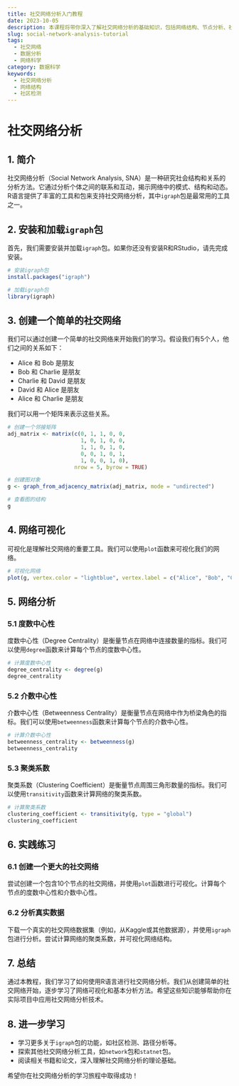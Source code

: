 ```yaml
---
title: 社交网络分析入门教程
date: 2023-10-05
description: 本课程将带你深入了解社交网络分析的基础知识，包括网络结构、节点分析、社区检测等关键概念和实践应用。
slug: social-network-analysis-tutorial
tags:
  - 社交网络
  - 数据分析
  - 网络科学
category: 数据科学
keywords:
  - 社交网络分析
  - 网络结构
  - 社区检测
---
```


# 社交网络分析

## 1. 简介

社交网络分析（Social Network Analysis, SNA）是一种研究社会结构和关系的分析方法。它通过分析个体之间的联系和互动，揭示网络中的模式、结构和动态。R语言提供了丰富的工具和包来支持社交网络分析，其中`igraph`包是最常用的工具之一。

## 2. 安装和加载`igraph`包

首先，我们需要安装并加载`igraph`包。如果你还没有安装R和RStudio，请先完成安装。

```R
# 安装igraph包
install.packages("igraph")

# 加载igraph包
library(igraph)
```

## 3. 创建一个简单的社交网络

我们可以通过创建一个简单的社交网络来开始我们的学习。假设我们有5个人，他们之间的关系如下：

- Alice 和 Bob 是朋友
- Bob 和 Charlie 是朋友
- Charlie 和 David 是朋友
- David 和 Alice 是朋友
- Alice 和 Charlie 是朋友

我们可以用一个矩阵来表示这些关系。

```R
# 创建一个邻接矩阵
adj_matrix <- matrix(c(0, 1, 1, 0, 0,
                       1, 0, 1, 0, 0,
                       1, 1, 0, 1, 0,
                       0, 0, 1, 0, 1,
                       1, 0, 0, 1, 0),
                     nrow = 5, byrow = TRUE)

# 创建图对象
g <- graph_from_adjacency_matrix(adj_matrix, mode = "undirected")

# 查看图的结构
g
```

## 4. 网络可视化

可视化是理解社交网络的重要工具。我们可以使用`plot`函数来可视化我们的网络。

```R
# 可视化网络
plot(g, vertex.color = "lightblue", vertex.label = c("Alice", "Bob", "Charlie", "David", "Eve"))
```

## 5. 网络分析

### 5.1 度数中心性

度数中心性（Degree Centrality）是衡量节点在网络中连接数量的指标。我们可以使用`degree`函数来计算每个节点的度数中心性。

```R
# 计算度数中心性
degree_centrality <- degree(g)
degree_centrality
```

### 5.2 介数中心性

介数中心性（Betweenness Centrality）是衡量节点在网络中作为桥梁角色的指标。我们可以使用`betweenness`函数来计算每个节点的介数中心性。

```R
# 计算介数中心性
betweenness_centrality <- betweenness(g)
betweenness_centrality
```

### 5.3 聚类系数

聚类系数（Clustering Coefficient）是衡量节点周围三角形数量的指标。我们可以使用`transitivity`函数来计算网络的聚类系数。

```R
# 计算聚类系数
clustering_coefficient <- transitivity(g, type = "global")
clustering_coefficient
```

## 6. 实践练习

### 6.1 创建一个更大的社交网络

尝试创建一个包含10个节点的社交网络，并使用`plot`函数进行可视化。计算每个节点的度数中心性和介数中心性。

### 6.2 分析真实数据

下载一个真实的社交网络数据集（例如，从Kaggle或其他数据源），并使用`igraph`包进行分析。尝试计算网络的聚类系数，并可视化网络结构。

## 7. 总结

通过本教程，我们学习了如何使用R语言进行社交网络分析。我们从创建简单的社交网络开始，逐步学习了网络可视化和基本分析方法。希望这些知识能够帮助你在实际项目中应用社交网络分析技术。

## 8. 进一步学习

- 学习更多关于`igraph`包的功能，如社区检测、路径分析等。
- 探索其他社交网络分析工具，如`network`包和`statnet`包。
- 阅读相关书籍和论文，深入理解社交网络分析的理论基础。

希望你在社交网络分析的学习旅程中取得成功！